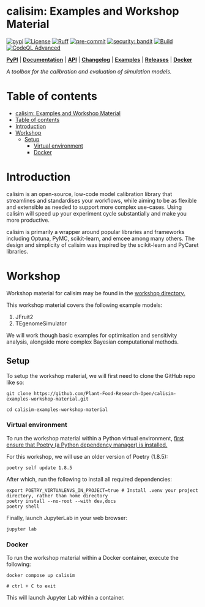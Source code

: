 # calisim: Examples and Workshop Material

[![pypi](https://img.shields.io/pypi/v/calisim.svg)](https://pypi.python.org/pypi/calisim)
[![License](https://img.shields.io/badge/License-Apache_2.0-blue.svg)](https://opensource.org/licenses/Apache-2.0)
[![Ruff](https://img.shields.io/endpoint?url=https://raw.githubusercontent.com/astral-sh/ruff/main/assets/badge/v2.json)](https://github.com/astral-sh/ruff)
[![pre-commit](https://img.shields.io/badge/pre--commit-enabled-brightgreen?logo=pre-commit)](https://github.com/pre-commit/pre-commit)
[![security: bandit](https://img.shields.io/badge/security-bandit-yellow.svg)](https://github.com/PyCQA/bandit)
[![Build](https://github.com/Plant-Food-Research-Open/calisim-examples-workshop-material/actions/workflows/build.yaml/badge.svg?branch=main)](https://github.com/Plant-Food-Research-Open/calisim-examples-workshop-material/actions/workflows/build.yaml)
[![CodeQL Advanced](https://github.com/Plant-Food-Research-Open/calisim-examples-workshop-material/actions/workflows/codeql.yaml/badge.svg?branch=main)](https://github.com/Plant-Food-Research-Open/calisim-examples-workshop-material/actions/workflows/codeql.yaml)

[**PyPI**](https://pypi.python.org/pypi/calisim)
| [**Documentation**](https://calisim.readthedocs.io)
| [**API**](https://calisim.readthedocs.io/en/latest/api_reference/index.html)
| [**Changelog**](https://calisim.readthedocs.io/en/latest/changelogs/changelog.html)
| [**Examples**](https://github.com/Plant-Food-Research-Open/calisim/tree/main/examples)
| [**Releases**](https://github.com/Plant-Food-Research-Open/calisim/releases)
| [**Docker**](https://github.com/Plant-Food-Research-Open/calisim/pkgs/container/calisim)

*A toolbox for the calibration and evaluation of simulation models.*

# Table of contents

- [calisim: Examples and Workshop Material](#calisim-examples-and-workshop-material)
- [Table of contents](#table-of-contents)
- [Introduction](#introduction)
- [Workshop](#workshop)
  - [Setup](#setup)
    - [Virtual environment](#virtual-environment)
    - [Docker](#docker)

# Introduction

calisim is an open-source, low-code model calibration library that streamlines and standardises your workflows, while aiming to be as flexible and extensible as needed to support more complex use-cases. Using calisim will speed up your experiment cycle substantially and make you more productive.

calisim is primarily a wrapper around popular libraries and frameworks including Optuna, PyMC, scikit-learn, and emcee among many others. The design and simplicity of calisim was inspired by the scikit-learn and PyCaret libraries.

# Workshop

Workshop material for calisim may be found in the [workshop directory.](workshop)

This workshop material covers the following example models:

1. JFruit2
2. TEgenomeSimulator

We will work though basic examples for optimisation and sensitivity analysis, alongside more complex Bayesian computational methods.

## Setup

To setup the workshop material, we will first need to clone the GitHub repo like so:

```
git clone https://github.com/Plant-Food-Research-Open/calisim-examples-workshop-material.git

cd calisim-examples-workshop-material
```

### Virtual environment

To run the workshop material within a Python virtual environment, [first ensure that Poetry (a Python dependency manager) is installed.](https://python-poetry.org/docs)

For this workshop, we will use an older version of Poetry (1.8.5):

```
poetry self update 1.8.5
```

After which, run the following to install all required dependencies:

```
export POETRY_VIRTUALENVS_IN_PROJECT=true # Install .venv your project directory, rather than home directory
poetry install --no-root --with dev,docs
poetry shell
```

Finally, launch JupyterLab in your web browser:

```
jupyter lab
```

### Docker

To run the workshop material within a Docker container, execute the following:

```
docker compose up calisim

# ctrl + C to exit
```

This will launch Jupyter Lab within a container.